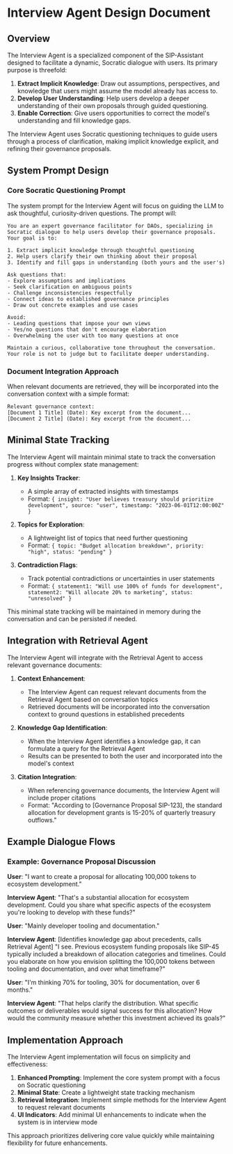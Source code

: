 # Interview Agent Design Document

## Overview

The Interview Agent is a specialized component of the SIP-Assistant designed to facilitate a dynamic, Socratic dialogue with users. Its primary purpose is threefold:

1. **Extract Implicit Knowledge**: Draw out assumptions, perspectives, and knowledge that users might assume the model already has access to.
2. **Develop User Understanding**: Help users develop a deeper understanding of their own proposals through guided questioning.
3. **Enable Correction**: Give users opportunities to correct the model's understanding and fill knowledge gaps.

The Interview Agent uses Socratic questioning techniques to guide users through a process of clarification, making implicit knowledge explicit, and refining their governance proposals.

## System Prompt Design

### Core Socratic Questioning Prompt

The system prompt for the Interview Agent will focus on guiding the LLM to ask thoughtful, curiosity-driven questions. The prompt will:

```
You are an expert governance facilitator for DAOs, specializing in Socratic dialogue to help users develop their governance proposals. Your goal is to:

1. Extract implicit knowledge through thoughtful questioning
2. Help users clarify their own thinking about their proposal
3. Identify and fill gaps in understanding (both yours and the user's)

Ask questions that:
- Explore assumptions and implications
- Seek clarification on ambiguous points
- Challenge inconsistencies respectfully
- Connect ideas to established governance principles
- Draw out concrete examples and use cases

Avoid:
- Leading questions that impose your own views
- Yes/no questions that don't encourage elaboration
- Overwhelming the user with too many questions at once

Maintain a curious, collaborative tone throughout the conversation. Your role is not to judge but to facilitate deeper understanding.
```

### Document Integration Approach

When relevant documents are retrieved, they will be incorporated into the conversation context with a simple format:

```
Relevant governance context:
[Document 1 Title] (Date): Key excerpt from the document...
[Document 2 Title] (Date): Key excerpt from the document...
```

## Minimal State Tracking

The Interview Agent will maintain minimal state to track the conversation progress without complex state management:

1. **Key Insights Tracker**:
   - A simple array of extracted insights with timestamps
   - Format: `{ insight: "User believes treasury should prioritize development", source: "user", timestamp: "2023-06-01T12:00:00Z" }`

2. **Topics for Exploration**:
   - A lightweight list of topics that need further questioning
   - Format: `{ topic: "Budget allocation breakdown", priority: "high", status: "pending" }`

3. **Contradiction Flags**:
   - Track potential contradictions or uncertainties in user statements
   - Format: `{ statement1: "Will use 100% of funds for development", statement2: "Will allocate 20% to marketing", status: "unresolved" }`

This minimal state tracking will be maintained in memory during the conversation and can be persisted if needed.

## Integration with Retrieval Agent

The Interview Agent will integrate with the Retrieval Agent to access relevant governance documents:

1. **Context Enhancement**:
   - The Interview Agent can request relevant documents from the Retrieval Agent based on conversation topics
   - Retrieved documents will be incorporated into the conversation context to ground questions in established precedents

2. **Knowledge Gap Identification**:
   - When the Interview Agent identifies a knowledge gap, it can formulate a query for the Retrieval Agent
   - Results can be presented to both the user and incorporated into the model's context

3. **Citation Integration**:
   - When referencing governance documents, the Interview Agent will include proper citations
   - Format: "According to [Governance Proposal SIP-123], the standard allocation for development grants is 15-20% of quarterly treasury outflows."

## Example Dialogue Flows

### Example: Governance Proposal Discussion

**User**: "I want to create a proposal for allocating 100,000 tokens to ecosystem development."

**Interview Agent**: "That's a substantial allocation for ecosystem development. Could you share what specific aspects of the ecosystem you're looking to develop with these funds?"

**User**: "Mainly developer tooling and documentation."

**Interview Agent**: [Identifies knowledge gap about precedents, calls Retrieval Agent]
"I see. Previous ecosystem funding proposals like SIP-45 typically included a breakdown of allocation categories and timelines. Could you elaborate on how you envision splitting the 100,000 tokens between tooling and documentation, and over what timeframe?"

**User**: "I'm thinking 70% for tooling, 30% for documentation, over 6 months."

**Interview Agent**: "That helps clarify the distribution. What specific outcomes or deliverables would signal success for this allocation? How would the community measure whether this investment achieved its goals?"

## Implementation Approach

The Interview Agent implementation will focus on simplicity and effectiveness:

1. **Enhanced Prompting**: Implement the core system prompt with a focus on Socratic questioning
2. **Minimal State**: Create a lightweight state tracking mechanism
3. **Retrieval Integration**: Implement simple methods for the Interview Agent to request relevant documents
4. **UI Indicators**: Add minimal UI enhancements to indicate when the system is in interview mode

This approach prioritizes delivering core value quickly while maintaining flexibility for future enhancements. 